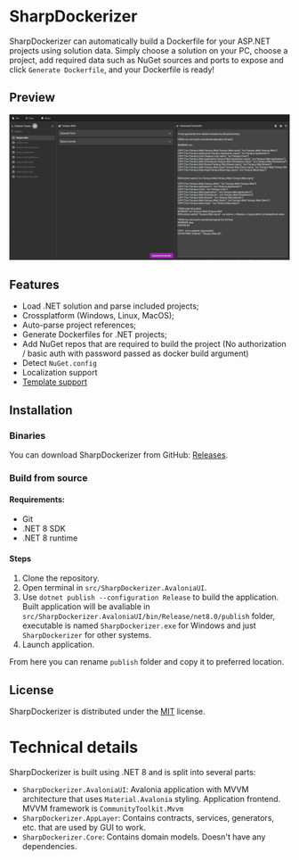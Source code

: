 # SharpDockerizer

SharpDockerizer can automatically build a Dockerfile for your ASP.NET projects using solution data. Simply choose a solution on your PC, choose a project, add required data such as NuGet sources and ports to expose and click `Generate Dockerfile`, and your Dockerfile is ready!

## Preview

![SharpDockerizer Main UI Screenshot](https://github.com/DmitryGolubenkov/SharpDockerizer/blob/master/img/main-ui.jpg)

## Features

- Load .NET solution and parse included projects;
- Crossplatform (Windows, Linux, MacOS);
- Auto-parse project references;
- Generate Dockerfiles for .NET projects;
- Add NuGet repos that are required to build the project (No authorization / basic auth with password passed as docker build argument)
- Detect `NuGet.config`
- Localization support
- [Template support](https://github.com/DmitryGolubenkov/SharpDockerizer/wiki/Templates)

## Installation

### Binaries

You can download SharpDockerizer from GitHub: [Releases](https://github.com/DmitryGolubenkov/SharpDockerizer/releases). 

### Build from source

#### Requirements:

- Git
- .NET 8 SDK
- .NET 8 runtime

#### Steps

1. Clone the repository.
2. Open terminal in `src/SharpDockerizer.AvaloniaUI`.
3. Use `dotnet publish --configuration Release` to build the application. Built application will be avaliable in `src/SharpDockerizer.AvaloniaUI/bin/Release/net8.0/publish` folder, executable is named `SharpDockerizer.exe` for Windows and just `SharpDockerizer` for other systems.
4. Launch application.

From here you can rename `publish` folder and copy it to preferred location.

### 

## License

SharpDockerizer is distributed under the [MIT](https://github.com/DmitryGolubenkov/SharpDockerizer/blob/master/LICENSE.txt) license.

# Technical details

SharpDockerizer is built using .NET 8 and is split into several parts:

- `SharpDockerizer.AvaloniaUI`: Avalonia application with MVVM architecture that uses `Material.Avalonia` styling. Application frontend. MVVM framework is `CommunityToolkit.Mvvm`
- `SharpDockerizer.AppLayer`: Contains contracts, services, generators, etc. that are used by GUI to work.
- `SharpDockerizer.Core`: Contains domain models. Doesn't have any dependencies.
